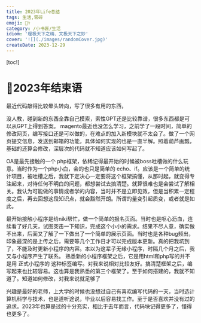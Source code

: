```yaml
---
title: 2023年Life总结
tags: 生活,零碎
emoji: 👨‍⚕️
category: /小书匠/生活
idiom: '理极天下之精、文极天下之妙'
cover: '![](./images/randomCover.jpg)'
createDate: 2023-12-29
---
```



[toc!]


# 🧗2023年结束语


最近代码敲得比较晕头转向，写了很多有用的东西，

没人教，碰到新的东西全靠自己摸索，索性GPT还是比较靠谱，很多东西都是可以从GPT上得到答案。
magento最近也没怎么学习，之前学了一段时间，简单的修改网页，编写接口还是可以做的，在难点的加入新模块就不太会了。做了一个网页提交信息，发送到邮箱的功能，具体如何实现的也是一直半解。照着葫芦画瓢，基础的还算会修改，深层次的代码就不知道应该如何写起了。

OA是最先接触的一个 php框架，依稀记得最开始的时候被boss吐槽做的什么玩意。当时作为一个php小白，会的也只是简单的 echo、if。应该是一个简单的统计项目，被吐槽之后，我就下定决心一定要将这个框架搞懂，从那时起，就变得专注起来，对待任何不明白的问题，都想尝试去搞清楚。就算很难也是会尝试了解相关。我认为可能做的事情或者学的内容，当时并不是立即见效，但是当积累一定程度之后，再去回想这段知识点，就会豁然开朗。所谓的量变引起质变，或者就是如此。

最开始接触小程序是给niki帮忙，做一个简单的报名页面。当时也是呕心沥血，连续看了好几天，试图突击一下知识，完成这个小小的需求。结果不尽人意，确实做不出来，后面又了解了一下做出了一个简单的展示页面。当时也是各种bug频出，印象最深的是上传之后，需要等几个工作日才可以完成版本更新。真的把我坑到了，不能及时更新小程序的内容。本以为这辈子无缘小程序，时隔几个月之后，我又与小程序产生了联系。
熟悉新的小程序框架之后，它是用html和php写的并不是用 正式小程序的<view> 这种标签编写。对我来说相对比较友好。搞清楚框架之后，编写起来也比较容易。这也算是我熟悉的第三个框架了。至于如何搭建的，我就不知道了。知道如何修改，对我来说就足够了

兴趣是最好的老师，上大学的时候也没想过自己有喜欢编写代码的一天，当时选计算机科学与技术，也是道听途说，毕业以后容易找工作。至于是否喜欢并没有过的追求。2023年也算是过的十分充实，相比于去年而言，代码块记得更多了，懂得也更多了。